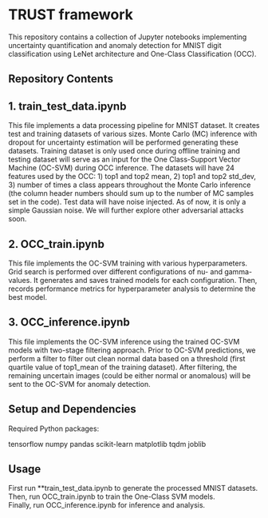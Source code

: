 # TRUST framework
This repository contains a collection of Jupyter notebooks implementing uncertainty quantification and anomaly detection for MNIST digit classification using LeNet architecture and One-Class Classification (OCC). 

## Repository Contents
## 1. train_test_data.ipynb
This file implements a data processing pipeline for MNIST dataset. It creates test and training datasets of various sizes. Monte Carlo (MC) inference with dropout for uncertainty estimation will be performed generating these datasets. Training dataset is only used once during offline training and testing dataset will serve as an input for the One Class-Support Vector Machine (OC-SVM) during OCC inference. The datasets will have 24 features used by the OCC: 1) top1 and top2 mean, 2) top1 and top2 std_dev, 3) number of times a class appears throughout the Monte Carlo inference (the column header numbers should sum up to the number of MC samples set in the code). Test data will have noise injected. As of now, it is only a simple Gaussian noise. We will further explore other adversarial attacks soon.

## 2. OCC_train.ipynb
This file implements the OC-SVM training with various hyperparameters. Grid search is performed over different configurations of nu- and gamma-values. It generates and saves trained models for each configuration. Then, records performance metrics for hyperparameter analysis to determine the best model.

## 3. OCC_inference.ipynb
This file implements the OC-SVM inference using the trained OC-SVM models with two-stage filtering approach. Prior to OC-SVM predictions, we perform a filter to filter out clean normal data based on a threshold (first quartile value of top1_mean of the training dataset). After filtering, the remaining uncertain images (could be either normal or anomalous) will be sent to the OC-SVM for anomaly detection. 

## Setup and Dependencies
Required Python packages:

tensorflow
numpy
pandas
scikit-learn
matplotlib
tqdm
joblib

## Usage
First run **train_test_data.ipynb to generate the processed MNIST datasets. <br />
Then, run OCC_train.ipynb to train the One-Class SVM models. <br />
Finally, run OCC_inference.ipynb for inference and analysis.
